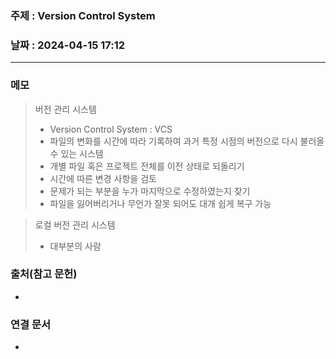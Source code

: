 ### 주제 : Version Control System

### 날짜 : 2024-04-15 17:12
----
### 메모
> 버전 관리 시스템
> 	- Version Control System : VCS
> 	- 파일의 변화를 시간에 따라 기록하여 과거 특정 시점의 버전으로 다시 불러올 수 있는 시스템
> 	- 개별 파일 혹은 프로젝트 전체를 이전 상태로 되돌리기
> 	- 시간에 따른 변경 사항을 검토
> 	- 문제가 되는 부분을 누가 마지막으로 수정하였는지 찾기
> 	- 파일을 잃어버리거나 무언가 잘못 되어도 대개 쉽게 복구 가능

> 로컬 버전 관리 시스템
> 	- 대부분의 사람

### 출처(참고 문헌)
-

### 연결 문서
-
